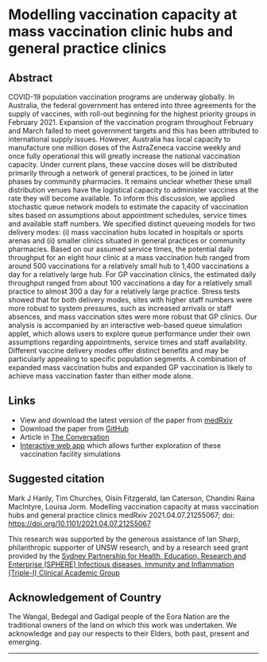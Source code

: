 # Modelling vaccination capacity at mass vaccination clinic hubs and general practice clinics

## Abstract
COVID-19 population vaccination programs are underway globally. In Australia, the federal government has entered into three agreements for the supply of vaccines, with roll-out beginning for the highest priority groups in February 2021. Expansion of the vaccination program throughout February and March failed to meet government targets and this has been attributed to international supply issues. However, Australia has local capacity to manufacture one million doses of the AstraZeneca vaccine weekly and once fully operational this will greatly increase the national vaccination capacity. Under current plans, these vaccine doses will be distributed primarily through a network of general practices, to be joined in later phases by community pharmacies. It remains unclear whether these small distribution venues have the logistical capacity to administer vaccines at the rate they will become available. To inform this discussion, we applied stochastic queue network models to estimate the capacity of vaccination sites based on assumptions about appointment schedules, service times and available staff numbers. We specified distinct queueing models for two delivery modes: (i) mass vaccination hubs located in hospitals or sports arenas and (ii) smaller clinics situated in general practices or community pharmacies. Based on our assumed service times, the potential daily throughput for an eight hour clinic at a mass vaccination hub ranged from around 500 vaccinations for a relatively small hub to 1,400 vaccinations a day for a relatively large hub. For GP vaccination clinics, the estimated daily throughput ranged from about 100 vaccinations a day for a relatively small practice to almost 300 a day for a relatively large practice. Stress tests showed that for both delivery modes, sites with higher staff numbers were more robust to system pressures, such as increased arrivals or staff absences, and mass vaccination sites were more robust that GP clinics. Our analysis is accompanied by an interactive web-based queue simulation applet, which allows users to explore queue performance under their own assumptions regarding appointments, service times and staff availability. Different vaccine delivery modes offer distinct benefits and may be particularly appealing to specific population segments. A combination of expanded mass vaccination hubs and expanded GP vaccination is likely to achieve mass vaccination faster than either mode alone.

## Links
* View and download the latest version of the paper from [medRxiv](https://doi.org/10.1101/2021.04.07.21255067)
* Download the paper from [GitHub](https://github.com/CBDRH/vaccineQueue/blob/main/Preprint/Preprint.pdf) 
* Article in [The Conversation](https://theconversation.com/australian-vaccine-rollout-needs-all-hands-on-deck-after-the-latest-astrazeneca-news-mass-vaccination-hubs-included-158519) 
* [Interactive web app](https://cbdrh.shinyapps.io/queueSim/) which allows further exploration of these vaccination facility simulations 

## Suggested citation
Mark J Hanly, Tim Churches, Oisín Fitzgerald, Ian Caterson, Chandini Raina MacIntyre, Louisa Jorm.
Modelling vaccination capacity at mass vaccination hubs and general practice clinics
medRxiv 2021.04.07.21255067; doi: https://doi.org/10.1101/2021.04.07.21255067

This research was supported by the generous assistance of Ian Sharp, philanthropic supporter of UNSW research, and by a research seed grant provided by the [Sydney Partnership for Health, Education, Research and Enterprise (SPHERE) 
                            Infectious diseases, Immunity and Inflammation (Triple-I) Clinical Academic Group](https://www.thesphere.com.au/work/infectious-disease-immunity-and-inflammation-triple-i)
                            
## Acknowledgement of Country
The Wangal, Bedegal and Gadigal people of the Eora Nation are the traditional owners of the land on which this work was undertaken. We acknowledge and pay our respects to their Elders, both past, present and emerging.
***

